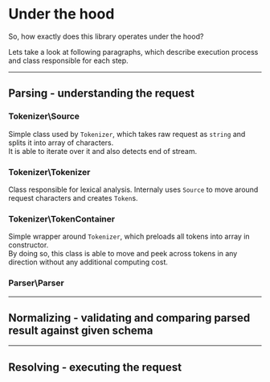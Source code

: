 # Under the hood

So, how exactly does this library operates under the hood? 

Lets take a look at following paragraphs, which describe execution process and class responsible for each step.

***

## Parsing - understanding the request

### Tokenizer\Source

Simple class used by `Tokenizer`, which takes raw request as `string` and splits it into array of characters. \
It is able to iterate over it and also detects end of stream.

### Tokenizer\Tokenizer

Class responsible for lexical analysis. Internaly uses `Source` to move around request characters and creates `Token`s.

### Tokenizer\TokenContainer

Simple wrapper around `Tokenizer`, which preloads all tokens into array in constructor. \
By doing so, this class is able to move and peek across tokens in any direction without any additional computing cost.

### Parser\Parser

***

## Normalizing - validating and comparing parsed result against given schema

***

## Resolving - executing the request

